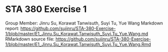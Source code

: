 # STA 380 Exercise 1
Group Member: Jinru Su, Korawat Tanwisuth, Suyi Tu, Yue Wang
Markdown report: https://github.com/sujinru/STA-380-Exercise-1/blob/master/E1_Jinru.Su_Korawat.Tanwisuth_Suyi.Tu_Yue.Wang.md
RMarkdown source file: https://github.com/sujinru/STA-380-Exercise-1/blob/master/E1_Jinru.Su_Korawat.Tanwisuth_Suyi.Tu_Yue.Wang.Rmd